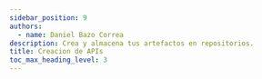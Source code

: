 ```yaml
---
sidebar_position: 9
authors:
  - name: Daniel Bazo Correa
description: Crea y almacena tus artefactos en repositorios.
title: Creacion de APIs
toc_max_heading_level: 3
---
```

